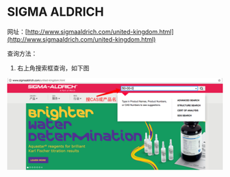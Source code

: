 # SIGMA ALDRICH

网址：[http://www.sigmaaldrich.com/united-kingdom.html](http://www.sigmaaldrich.com/united-kingdom.html)

查询方法：

1. 右上角搜索框查询，如下图

![](/assets/sigma-search.png)

